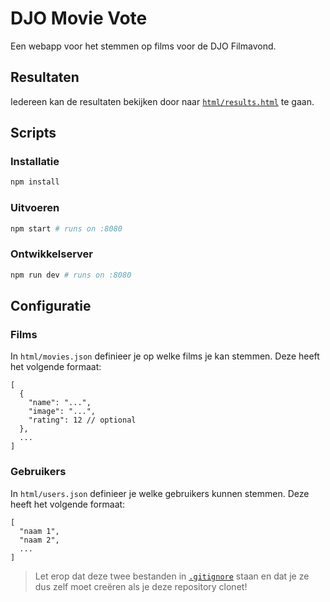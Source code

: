 # DJO Movie Vote

Een webapp voor het stemmen op films voor de DJO Filmavond.

## Resultaten

Iedereen kan de resultaten bekijken door naar [`html/results.html`](html/results.html) te gaan.

## Scripts

### Installatie

```bash
npm install
```

### Uitvoeren

```bash
npm start # runs on :8080
```

### Ontwikkelserver

```bash
npm run dev # runs on :8080
```

## Configuratie

### Films

In `html/movies.json` definieer je op welke films je kan stemmen. Deze heeft het volgende formaat:

```jsonc
[
  {
    "name": "...",
    "image": "...",
    "rating": 12 // optional
  },
  ...
]
```

### Gebruikers

In `html/users.json` definieer je welke gebruikers kunnen stemmen. Deze heeft het volgende formaat:

```jsonc
[
  "naam 1",
  "naam 2",
  ...
]
```

> Let erop dat deze twee bestanden in [`.gitignore`](/.gitignore#L133) staan en dat je ze dus zelf moet creëren als je deze repository clonet! 
